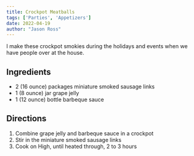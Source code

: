 ```yaml
---
title: Crockpot Meatballs
tags: ['Parties', 'Appetizers']
date: 2022-04-19
author: "Jason Ross"
---
```


I make these crockpot smokies during the holidays and events when we have people over at the house.

## Ingredients

- 2 (16 ounce) packages miniature smoked sausage links
- 1 (8 ounce) jar grape jelly
- 1 (12 ounce) bottle barbeque sauce

## Directions

1. Combine grape jelly and barbeque sauce in a crockpot
2. Stir in the miniature smoked sausage links
3. Cook on High, until heated through, 2 to 3 hours